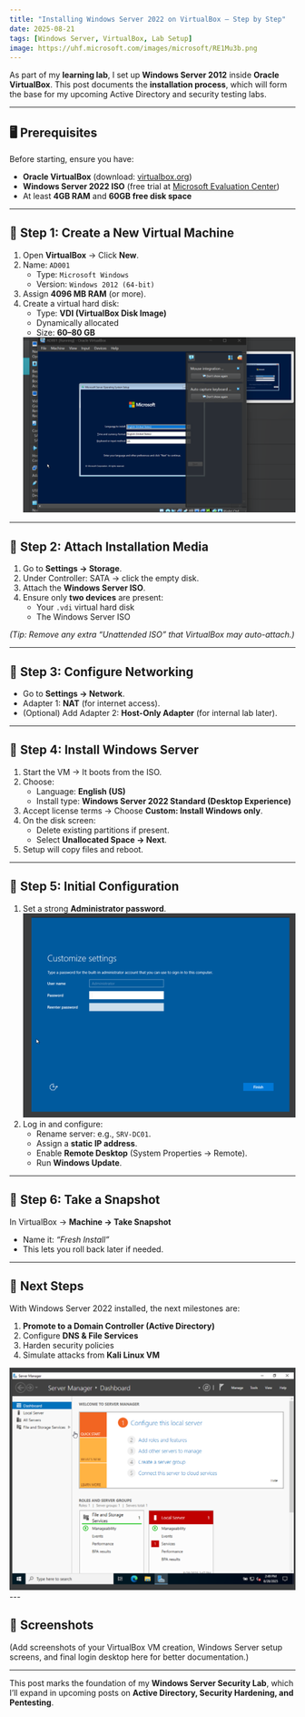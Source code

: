 ```yaml
---
title: "Installing Windows Server 2022 on VirtualBox – Step by Step"
date: 2025-08-21
tags: [Windows Server, VirtualBox, Lab Setup]
image: https://uhf.microsoft.com/images/microsoft/RE1Mu3b.png
---
```


As part of my **learning lab**, I set up **Windows Server 2012** inside **Oracle VirtualBox**. This post documents the **installation process**, which will form the base for my upcoming Active Directory and security testing labs.

---

## 🖥️ Prerequisites
Before starting, ensure you have:
- **Oracle VirtualBox** (download: [virtualbox.org](https://www.virtualbox.org/))  
- **Windows Server 2022 ISO** (free trial at [Microsoft Evaluation Center](https://www.microsoft.com/en-us/evalcenter/))  
- At least **4GB RAM** and **60GB free disk space**  

---

## 🔹 Step 1: Create a New Virtual Machine
1. Open **VirtualBox** → Click **New**.  
2. Name: `AD001`  
   - Type: `Microsoft Windows`  
   - Version: `Windows 2012 (64-bit)`  
3. Assign **4096 MB RAM** (or more).  
4. Create a virtual hard disk:  
   - Type: **VDI (VirtualBox Disk Image)**  
   - Dynamically allocated  
   - Size: **60–80 GB**  
    <img src="/assets/img/THM/Windows/AD/AD1.png" alt="Task One" style="max-width:100%; height:auto;">
---

## 🔹 Step 2: Attach Installation Media
1. Go to **Settings → Storage**.  
2. Under Controller: SATA → click the empty disk.  
3. Attach the **Windows Server ISO**.  
4. Ensure only **two devices** are present:  
   - Your `.vdi` virtual hard disk  
   - The Windows Server ISO  

*(Tip: Remove any extra “Unattended ISO” that VirtualBox may auto-attach.)*

---

## 🔹 Step 3: Configure Networking
- Go to **Settings → Network**.  
- Adapter 1: **NAT** (for internet access).  
- (Optional) Add Adapter 2: **Host-Only Adapter** (for internal lab later).  

---

## 🔹 Step 4: Install Windows Server
1. Start the VM → It boots from the ISO.  
2. Choose:  
   - Language: **English (US)**  
   - Install type: **Windows Server 2022 Standard (Desktop Experience)**  
3. Accept license terms → Choose **Custom: Install Windows only**.  
4. On the disk screen:  
   - Delete existing partitions if present.  
   - Select **Unallocated Space → Next**.  
5. Setup will copy files and reboot.  

---

## 🔹 Step 5: Initial Configuration
1. Set a strong **Administrator password**.  
   <img src="/assets/img/THM/Windows/AD/AD6.png" alt="Task One" style="max-width:100%; height:auto;">
2. Log in and configure:  
   - Rename server: e.g., `SRV-DC01`.  
   - Assign a **static IP address**.  
   - Enable **Remote Desktop** (System Properties → Remote).  
   - Run **Windows Update**.  

---

## 🔹 Step 6: Take a Snapshot
In VirtualBox → **Machine → Take Snapshot**  
- Name it: *“Fresh Install”*  
- This lets you roll back later if needed.  

---

## 🎯 Next Steps
With Windows Server 2022 installed, the next milestones are:
1. **Promote to a Domain Controller (Active Directory)**  
2. Configure **DNS & File Services**  
3. Harden security policies  
4. Simulate attacks from **Kali Linux VM**  
<img src="/assets/img/THM/Windows/AD/AD8.png" alt="Task One" style="max-width:100%; height:auto;">
---

## 📸 Screenshots
(Add screenshots of your VirtualBox VM creation, Windows Server setup screens, and final login desktop here for better documentation.)

---

This post marks the foundation of my **Windows Server Security Lab**, which I’ll expand in upcoming posts on **Active Directory, Security Hardening, and Pentesting**.
